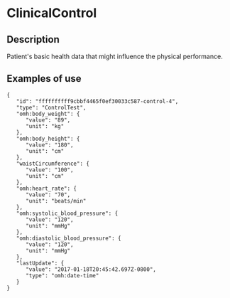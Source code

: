 # ClinicalControl

## Description

Patient's basic health data that might influence the physical performance.

## Examples of use

```
{  
   "id": "ffffffffff9cbbf4465f0ef30033c587-control-4",
   "type": "ControlTest",
   "omh:body_weight": {  
      "value": "89",
      "unit": "kg"
   },
   "omh:body_height": {  
      "value": "180",
      "unit": "cm"
   },
   "waistCircumference": {  
      "value": "100",
      "unit": "cm"
   },
   "omh:heart_rate": {  
      "value": "70",
      "unit": "beats/min"
   },
   "omh:systolic_blood_pressure": {  
      "value": "120",
      "unit": "mmHg"
   },
   "omh:diastolic_blood_pressure": {  
      "value": "120",
      "unit": "mmHg"
   },
   "lastUpdate": {  
      "value": "2017-01-18T20:45:42.697Z-0800",
      "type": "omh:date-time"
   }
}
```
